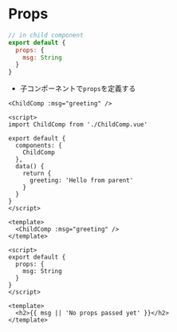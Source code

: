 # Props
```javascript
// in child component
export default {
  props: {
    msg: String
  }
}
```
- 子コンポーネントで`props`を定義する
```vue
<ChildComp :msg="greeting" />
```
```vue:App.vue
<script>
import ChildComp from './ChildComp.vue'

export default {
  components: {
    ChildComp
  },
  data() {
    return {
      greeting: 'Hello from parent'
    }
  }
}
</script>

<template>
  <ChildComp :msg="greeting" />
</template>
```
```vue:ChildComp.vue
<script>
export default {
  props: {
    msg: String
  }
}
</script>

<template>
  <h2>{{ msg || 'No props passed yet' }}</h2>
</template>
```
